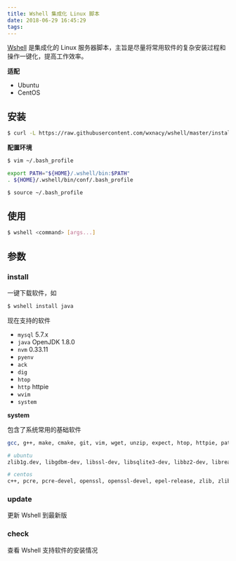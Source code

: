 ```yaml
---
title: Wshell 集成化 Linux 脚本
date: 2018-06-29 16:45:29
tags:
---
```



[Wshell](https://github.com/wxnacy/wshell) 是集成化的 Linux 服务器脚本，主旨是尽量将常用软件的复杂安装过程和操作一键化，提高工作效率。

<!-- more --><!-- toc -->
**适配**
- Ubuntu
- CentOS



## 安装

```bash
$ curl -L https://raw.githubusercontent.com/wxnacy/wshell/master/install | bash
```

**配置环境**

```bash
$ vim ~/.bash_profile
```

```bash
export PATH="${HOME}/.wshell/bin:$PATH"
. ${HOME}/.wshell/bin/conf/.bash_profile
```

```bash
$ source ~/.bash_profile
```

## 使用

```bash
$ wshell <command> [args...]
```

## 参数
### install

一键下载软件，如

```bash
$ wshell install java
```

现在支持的软件

- `mysql` 5.7.x
- `java` OpenJDK 1.8.0
- `nvm` 0.33.11
- `pyenv`
- `ack`
- `dig`
- `htop`
- `http` httpie
- `wvim`
- `system`

**system**

包含了系统常用的基础软件

```bash
gcc, g++, make, cmake, git, vim, wget, unzip, expect, htop, httpie, patch, ack, dig

# ubuntu
zlib1g.dev, libgdbm-dev, libssl-dev, libsqlite3-dev, libbz2-dev, libreadline-dev

# centos
c++, pcre, pcre-devel, openssl, openssl-devel, epel-release, zlib, zlib-devel, readline, readline-devel, readline-static, openssl-static, sqlite-devel, bzip2-devel, bzip2-libs
```

### update

更新 Wshell 到最新版

### check

查看 Wshell 支持软件的安装情况

